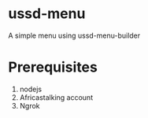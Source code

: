 # ussd-menu
A simple menu using ussd-menu-builder

# Prerequisites
1. nodejs
2. Africastalking account
3. Ngrok 
